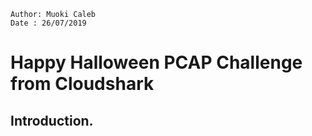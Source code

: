 ~~~
Author: Muoki Caleb
Date : 26/07/2019
~~~

# Happy Halloween PCAP Challenge from Cloudshark

## Introduction.
